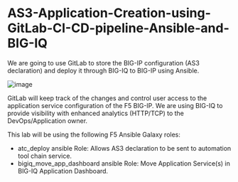 # AS3-Application-Creation-using-GitLab-CI-CD-pipeline-Ansible-and-BIG-IQ

We are going to use GitLab to store the BIG-IP configuration (AS3 declaration) and deploy it through BIG-IQ to BIG-IP using Ansible.

![image](https://github.com/michelangelodorado/AS3-Application-Creation-using-GitLab-CI-CD-pipeline-Ansible-and-BIG-IQ/assets/102953584/814ea63f-d593-48b8-8127-6adc732dbd4a)

GitLab will keep track of the changes and control user access to the application service configuration of the F5 BIG-IP. We are using BIG-IQ to provide visibility with enhanced analytics (HTTP/TCP) to the DevOps/Application owner.

This lab will be using the following F5 Ansible Galaxy roles:
- atc_deploy ansible Role: Allows AS3 declaration to be sent to automation tool chain service.
- bigiq_move_app_dashboard ansible Role: Move Application Service(s) in BIG-IQ Application Dashboard.

